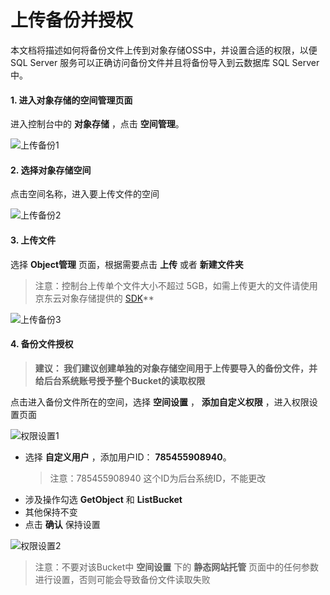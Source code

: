 # 上传备份并授权
本文档将描述如何将备份文件上传到对象存储OSS中，并设置合适的权限，以便SQL Server 服务可以正确访问备份文件并且将备份导入到云数据库 SQL Server中。

#### 1. 进入对象存储的空间管理页面

进入控制台中的 **对象存储** ，点击 **空间管理**。

![上传备份1](../../../../../../image/RDS/Upload-Backup-V2-1.png)

#### 2. 选择对象存储空间
点击空间名称，进入要上传文件的空间

![上传备份2](../../../../../../image/RDS/Upload-Backup-V2-2.png)

#### 3. 上传文件
选择 **Object管理** 页面，根据需要点击 **上传** 或者 **新建文件夹**

>  注意：控制台上传单个文件大小不超过 5GB，如需上传更大的文件请使用京东云对象存储提供的 [SDK](https://docs.jdcloud.com/cn/object-storage-service/multipart-upload-s3)**

![上传备份3](../../../../../../image/RDS/Upload-Backup-V2-3.png)

#### 4. 备份文件授权

> **建议： 我们建议创建单独的对象存储空间用于上传要导入的备份文件，并给后台系统账号授予整个Bucket的读取权限**

点击进入备份文件所在的空间，选择 **空间设置** ， **添加自定义权限** ，进入权限设置页面

![权限设置1](../../../../../../image/RDS/Grant-File-Privilege-1.png)

- 选择 **自定义用户** ，添加用户ID： **785455908940**。</br>
  >注意：785455908940 这个ID为后台系统ID，不能更改 </font></p>
- 涉及操作勾选 **GetObject** 和 **ListBucket**
- 其他保持不变
- 点击 **确认** 保持设置

![权限设置2](../../../../../../image/RDS/Grant-File-Privilege-2.png)

>注意：不要对该Bucket中 **空间设置** 下的 **静态网站托管** 页面中的任何参数进行设置，否则可能会导致备份文件读取失败
